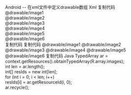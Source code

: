 Android -- 在xml文件中定义drawable数组
Xml
复制代码
<string-array name="images">  
    <item>@drawable/image1</item>  
    <item>@drawable/image2</item>  
    <item>@drawable/image3</item>  
    <item>@drawable/image4</item>  
    <item>@drawable/image5</item>  
    <item>@drawable/image6</item>  
</string-array>
复制代码
复制代码
<array name="images">
        <item>@drawable/image1</item>
        <item>@drawable/image2</item>
        <item>@drawable/image3</item>
        <item>@drawable/image4</item>
        <item>@drawable/image5</item>
        <item>@drawable/image6</item>
</array>
复制代码
Java
TypedArray ar = context.getResources().obtainTypedArray(R.array.images);  
int len = ar.length();       
int[] resIds = new int[len];       
for (int i = 0; i < len; i++)       
    resIds[i] = ar.getResourceId(i, 0);  
ar.recycle();
